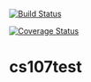 [![Build Status](https://travis-ci.org/github/jalling/cs107test?branch=master)](https://travis-ci.org/github/jalling/cs107test?branch=master)

[![Coverage Status](https://codecov.io/gh/jalling/cs107test/branch/master/graph/badge.svg)](https://codecov.io/gh/jalling/cs107test)

# cs107test
